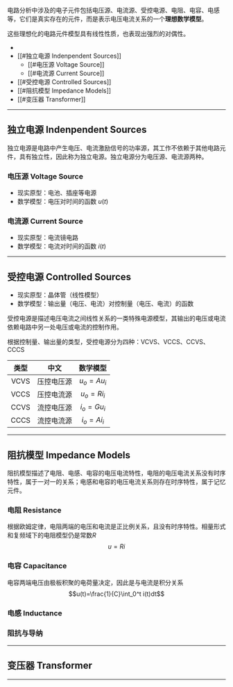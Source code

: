 电路分析中涉及的电子元件包括电压源、电流源、受控电源、电阻、电容、电感等，它们是真实存在的元件，而是表示电压电流关系的一个**理想数学模型**。

这些理想化的电路元件模型具有线性性质，也表现出强烈的对偶性。

+ 
+ [[#独立电源 Indenpendent Sources]]
	+ [[#电压源 Voltage Source]]
	+ [[#电流源 Current Source]]
+ [[#受控电源 Controlled Sources]]
+ [[#阻抗模型 Impedance Models]]
+ [[#变压器 Transformer]]

---
## 独立电源 Indenpendent Sources

独立电源是电路中产生电压、电流激励信号的功率源，其工作不依赖于其他电路元件，具有独立性，因此称为独立电源。独立电源分为电压源、电流源两种。

### 电压源 Voltage Source

+ 现实原型：电池、插座等电源
+ 数学模型：电压对时间的函数 $u(t)$

### 电流源 Current Source

+ 现实原型：电流镜电路
+ 数学模型：电流对时间的函数 $i(t)$


---
## 受控电源 Controlled Sources

+ 现实原型：晶体管（线性模型）
+ 数学模型：输出量（电压、电流）对控制量（电压、电流）的函数

受控电源是描述电压电流之间线性关系的一类特殊电源模型，其输出的电压或电流依赖电路中另一处电压或电流的控制作用。

根据控制量、输出量的类型，受控电源分为四种：VCVS、VCCS、CCVS、CCCS

|  类型  |  中文   |    数学模型    |
| :--: | :---: | :--------: |
| VCVS | 压控电压源 | $u_o=Au_i$ |
| VCCS | 压控电流源 | $u_o=Ri_i$ |
| CCVS | 流控电压源 | $i_o=Gu_i$ |
| CCCS | 流控电流源 | $i_o=Ai_i$ |

---
## 阻抗模型 Impedance Models

阻抗模型描述了电阻、电感、电容的电压电流特性，电阻的电压电流关系没有时序特性，属于一对一的关系；电感和电容的电压电流关系则存在时序特性，属于记忆元件。

### 电阻 Resistance

根据欧姆定律，电阻两端的电压和电流是正比例关系，且没有时序特性。相量形式和复频域下的电阻模型仍是常数$R$
$$u=Ri$$
### 电容 Capacitance

电容两端电压由极板积聚的电荷量决定，因此是与电流是积分关系
$$u(t)=\frac{1}{C}\int_0^t i(t)dt$$


### 电感 Inductance


### 阻抗与导纳 


---
## 变压器 Transformer



---
##